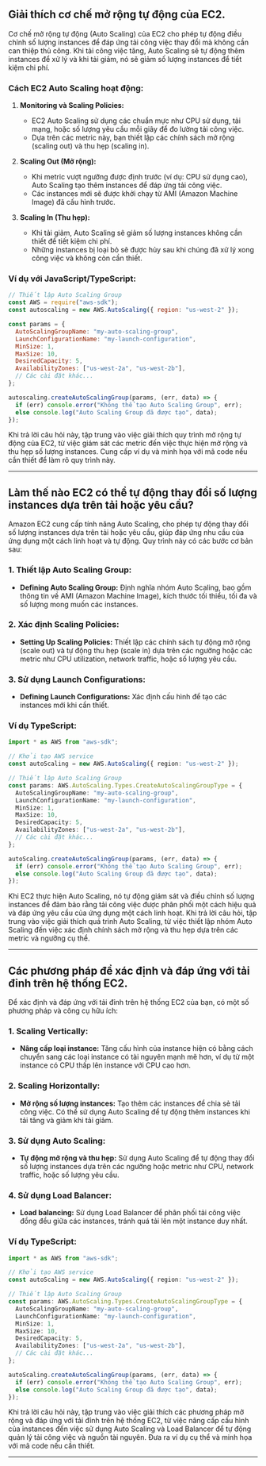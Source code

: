 ## Giải thích cơ chế mở rộng tự động của EC2.

Cơ chế mở rộng tự động (Auto Scaling) của EC2 cho phép tự động điều chỉnh số lượng instances để đáp ứng tải công việc thay đổi mà không cần can thiệp thủ công. Khi tải công việc tăng, Auto Scaling sẽ tự động thêm instances để xử lý và khi tải giảm, nó sẽ giảm số lượng instances để tiết kiệm chi phí.

### Cách EC2 Auto Scaling hoạt động:

1. **Monitoring và Scaling Policies:**

   - EC2 Auto Scaling sử dụng các chuẩn mực như CPU sử dụng, tải mạng, hoặc số lượng yêu cầu mỗi giây để đo lường tải công việc.
   - Dựa trên các metric này, bạn thiết lập các chính sách mở rộng (scaling out) và thu hẹp (scaling in).

2. **Scaling Out (Mở rộng):**

   - Khi metric vượt ngưỡng được định trước (ví dụ: CPU sử dụng cao), Auto Scaling tạo thêm instances để đáp ứng tải công việc.
   - Các instances mới sẽ được khởi chạy từ AMI (Amazon Machine Image) đã cấu hình trước.

3. **Scaling In (Thu hẹp):**
   - Khi tải giảm, Auto Scaling sẽ giảm số lượng instances không cần thiết để tiết kiệm chi phí.
   - Những instances bị loại bỏ sẽ được hủy sau khi chúng đã xử lý xong công việc và không còn cần thiết.

### Ví dụ với JavaScript/TypeScript:

```javascript
// Thiết lập Auto Scaling Group
const AWS = require("aws-sdk");
const autoscaling = new AWS.AutoScaling({ region: "us-west-2" });

const params = {
  AutoScalingGroupName: "my-auto-scaling-group",
  LaunchConfigurationName: "my-launch-configuration",
  MinSize: 1,
  MaxSize: 10,
  DesiredCapacity: 5,
  AvailabilityZones: ["us-west-2a", "us-west-2b"],
  // Các cài đặt khác...
};

autoscaling.createAutoScalingGroup(params, (err, data) => {
  if (err) console.error("Không thể tạo Auto Scaling Group", err);
  else console.log("Auto Scaling Group đã được tạo", data);
});
```

Khi trả lời câu hỏi này, tập trung vào việc giải thích quy trình mở rộng tự động của EC2, từ việc giám sát các metric đến việc thực hiện mở rộng và thu hẹp số lượng instances. Cung cấp ví dụ và minh họa với mã code nếu cần thiết để làm rõ quy trình này.

---

## Làm thế nào EC2 có thể tự động thay đổi số lượng instances dựa trên tải hoặc yêu cầu?

Amazon EC2 cung cấp tính năng Auto Scaling, cho phép tự động thay đổi số lượng instances dựa trên tải hoặc yêu cầu, giúp đáp ứng nhu cầu của ứng dụng một cách linh hoạt và tự động. Quy trình này có các bước cơ bản sau:

### 1. Thiết lập Auto Scaling Group:

- **Defining Auto Scaling Group:** Định nghĩa nhóm Auto Scaling, bao gồm thông tin về AMI (Amazon Machine Image), kích thước tối thiểu, tối đa và số lượng mong muốn các instances.

### 2. Xác định Scaling Policies:

- **Setting Up Scaling Policies:** Thiết lập các chính sách tự động mở rộng (scale out) và tự động thu hẹp (scale in) dựa trên các ngưỡng hoặc các metric như CPU utilization, network traffic, hoặc số lượng yêu cầu.

### 3. Sử dụng Launch Configurations:

- **Defining Launch Configurations:** Xác định cấu hình để tạo các instances mới khi cần thiết.

### Ví dụ TypeScript:

```typescript
import * as AWS from "aws-sdk";

// Khởi tạo AWS service
const autoScaling = new AWS.AutoScaling({ region: "us-west-2" });

// Thiết lập Auto Scaling Group
const params: AWS.AutoScaling.Types.CreateAutoScalingGroupType = {
  AutoScalingGroupName: "my-auto-scaling-group",
  LaunchConfigurationName: "my-launch-configuration",
  MinSize: 1,
  MaxSize: 10,
  DesiredCapacity: 5,
  AvailabilityZones: ["us-west-2a", "us-west-2b"],
  // Các cài đặt khác...
};

autoScaling.createAutoScalingGroup(params, (err, data) => {
  if (err) console.error("Không thể tạo Auto Scaling Group", err);
  else console.log("Auto Scaling Group đã được tạo", data);
});
```

Khi EC2 thực hiện Auto Scaling, nó tự động giám sát và điều chỉnh số lượng instances để đảm bảo rằng tải công việc được phân phối một cách hiệu quả và đáp ứng yêu cầu của ứng dụng một cách linh hoạt. Khi trả lời câu hỏi, tập trung vào việc giải thích quá trình Auto Scaling, từ việc thiết lập nhóm Auto Scaling đến việc xác định chính sách mở rộng và thu hẹp dựa trên các metric và ngưỡng cụ thể.

---

## Các phương pháp để xác định và đáp ứng với tải đỉnh trên hệ thống EC2.

Để xác định và đáp ứng với tải đỉnh trên hệ thống EC2 của bạn, có một số phương pháp và công cụ hữu ích:

### 1. Scaling Vertically:

- **Nâng cấp loại instance:** Tăng cấu hình của instance hiện có bằng cách chuyển sang các loại instance có tài nguyên mạnh mẽ hơn, ví dụ từ một instance có CPU thấp lên instance với CPU cao hơn.

### 2. Scaling Horizontally:

- **Mở rộng số lượng instances:** Tạo thêm các instances để chia sẻ tải công việc. Có thể sử dụng Auto Scaling để tự động thêm instances khi tải tăng và giảm khi tải giảm.

### 3. Sử dụng Auto Scaling:

- **Tự động mở rộng và thu hẹp:** Sử dụng Auto Scaling để tự động thay đổi số lượng instances dựa trên các ngưỡng hoặc metric như CPU, network traffic, hoặc số lượng yêu cầu.

### 4. Sử dụng Load Balancer:

- **Load balancing:** Sử dụng Load Balancer để phân phối tải công việc đồng đều giữa các instances, tránh quá tải lên một instance duy nhất.

### Ví dụ TypeScript:

```typescript
import * as AWS from "aws-sdk";

// Khởi tạo AWS service
const autoScaling = new AWS.AutoScaling({ region: "us-west-2" });

// Thiết lập Auto Scaling Group
const params: AWS.AutoScaling.Types.CreateAutoScalingGroupType = {
  AutoScalingGroupName: "my-auto-scaling-group",
  LaunchConfigurationName: "my-launch-configuration",
  MinSize: 1,
  MaxSize: 10,
  DesiredCapacity: 5,
  AvailabilityZones: ["us-west-2a", "us-west-2b"],
  // Các cài đặt khác...
};

autoScaling.createAutoScalingGroup(params, (err, data) => {
  if (err) console.error("Không thể tạo Auto Scaling Group", err);
  else console.log("Auto Scaling Group đã được tạo", data);
});
```

Khi trả lời câu hỏi này, tập trung vào việc giải thích các phương pháp mở rộng và đáp ứng với tải đỉnh trên hệ thống EC2, từ việc nâng cấp cấu hình của instances đến việc sử dụng Auto Scaling và Load Balancer để tự động quản lý tải công việc và nguồn tài nguyên. Đưa ra ví dụ cụ thể và minh họa với mã code nếu cần thiết.

---
